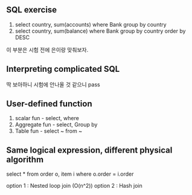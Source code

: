 ## SQL exercise

1. select country, sum(accounts) where Bank group by country
2. select country, sum(balance) where Bank group by country order by DESC

이 부분은 시험 전에 은이랑 맞춰보자.  

## Interpreting complicated SQL
딱 보아하니 시험에 안나올 것 같으니 pass  

## User-defined function  
1. scalar fun - select, where
2. Aggregate fun - select, Group by
3. Table fun - select ~ from ~

## Same logical expression, different physical algorithm
select * from order o, item i where o.order = i.order  

option 1 : Nested loop join (O(n^2))
option 2 : Hash join  

 
